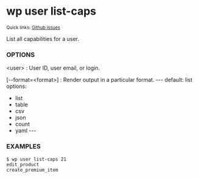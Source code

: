 # wp user list-caps

<small>Quick links: <a href="https://github.com/issues?q=is%3Aopen+label%3Acommand%3Auser-list-caps+sort%3Aupdated-desc+org%3Awp-cli">Github issues</a></small>

List all capabilities for a user.

### OPTIONS

&lt;user&gt;
: User ID, user email, or login.

[\--format=&lt;format&gt;]
: Render output in a particular format.
\---
default: list
options:
  - list
  - table
  - csv
  - json
  - count
  - yaml
\---

### EXAMPLES

    $ wp user list-caps 21
    edit_product
    create_premium_item



